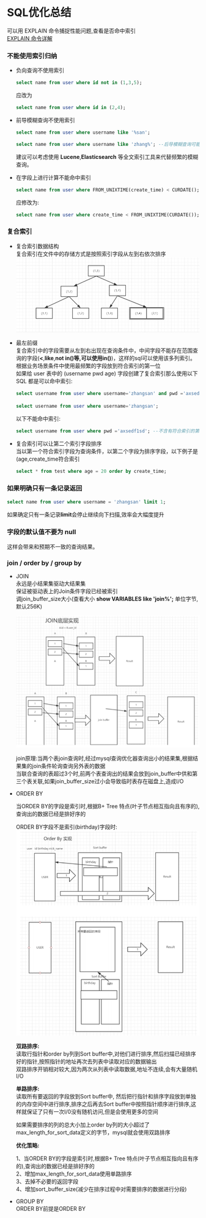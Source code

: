 # SQL优化总结
    
可以用 EXPLAIN 命令捕捉性能问题,查看是否命中索引  
[EXPLAIN 命令详解](https://www.cnblogs.com/gomysql/p/3720123.html)
### 不能使用索引归纳  
- 负向查询不使用索引  
  ```sql
  select name from user where id not in (1,3,5);
  ```
  应改为
  ```sql
  select name from user where id in (2,4);
  ```
- 前导模糊查询不使用索引
  ```sql
  select name from user where username like '%san';
  ```
  ```sql
  select name from user where username like 'zhang%'; --后导模糊查询可能会使用到索引
  ```
  建议可以考虑使用 **Lucene**,**Elasticsearch** 等全文索引工具来代替频繁的模糊查询。
    
- 在字段上进行计算不能命中索引  
    ```sql
    select name from user where FROM_UNIXTIME(create_time) < CURDATE();
    ```
    应修改为:
    ```sql
    select name from user where create_time < FROM_UNIXTIME(CURDATE());
    ```
### 复合索引
- 复合索引数据结构  
复合索引在文件中的存储方式是按照索引字段从左到右依次排序  
 ![](https://github.com/flushCoder/java-base_core/blob/master/picture/db/JointIndex.jpg)
 
    
- 最左前缀  
复合索引中的字段需要从左到右出现在查询条件中，中间字段不能存在范围查询的字段(**<**,**like**,**not in()**等,可以使用**in()**)，这样的sql可以使用该多列索引。  
根据业务场景条件中使用最频繁的字段放到符合索引的第一位  
如果给 user 表中的 (username pwd age) 字段创建了复合索引那么使用以下SQL 都是可以命中索引:
    ```sql
    select username from user where username='zhangsan' and pwd ='axsedf1sd' and age = 16; --顺序条件任意

    select username from user where username='zhangsan';
    ```
    以下不能命中索引:  
    ```sql
    select username from user where pwd ='axsedf1sd'; --不含有符合索引的第一个元素
    ```
- 复合索引可以让第二个索引字段排序  
当以第一个符合索引字段为查询条件，以第二个字段为排序字段，以下例子是(age,create_time符合索引
  ```sql
  select * from test where age = 20 order by create_time;
  ```
### 如果明确只有一条记录返回  
 ```sql
select name from user where username = 'zhangsan' limit 1;
 ```
   如果确定只有一条记录**limit**会停止继续向下扫描,效率会大幅度提升
 
### 字段的默认值不要为 null
   这样会带来和预期不一致的查询结果。
   
   
### join / order by / group by
- JOIN  
永远是小结果集驱动大结果集  
保证被驱动表上的Join条件字段已经被索引  
调join_buffer_size大小(查看大小 **show VARIABLES like 'join%';** 单位字节,默认256K)  

  ![](https://github.com/flushCoder/java-base_core/blob/master/picture/db/join_action.jpg)

  join原理:当两个表join查询时,经过mysql查询优化器查询出小的结果集,根据结果集的join条件轮询查询另外表的数据  
  当联合查询的表超过3个时,前两个表查询出的结果会放到join_buffer中供和第三个表关联,如果join_buffer_size过小会导致临时表存在磁盘上,造成I/O  
  
- ORDER BY  

  当ORDER BY的字段是索引时,根据B+ Tree 特点(叶子节点相互指向且有序的),查询出的数据已经是排好序的 

  ORDER BY字段不是索引(birthday)字段时:  
  ![](https://github.com/flushCoder/java-base_core/blob/master/picture/db/order_by_action.png)
  
  **双路排序:**  
  读取行指针和order by列到Sort buffer中,对他们进行排序,然后扫描已经排序好的指针,按照指针的地址再次去列表中读取对应的数据输出  
  双路排序开销相对较大,因为两次从列表中读取数据,地址不连续,会有大量随机I/O  
  
  **单路排序:**  
  读取所有要返回的字段放到Sort buffer中, 然后把行指针和排序字段放到单独的内存空间中进行排序,排序之后再去Sort buffer中按照指针顺序进行排序,这样就保证了只有一次I/0没有随机访问,但是会使用更多的空间  
  
  如果需要排序的列的总大小加上order by列的大小超过了 max_length_for_sort_data定义的字节，mysql就会使用双路排序
  
  **优化策略:**
  
  1、当ORDER BY的字段是索引时,根据B+ Tree 特点(叶子节点相互指向且有序的),查询出的数据已经是排好序的  
  2、增加max_length_for_sort_data使用单路排序  
  3、去掉不必要的返回字段  
  4、增加sort_buffer_size(减少在排序过程中对需要排序的数据进行分段)
  
- GROUP BY  
  ORDER BY前提是ORDER BY